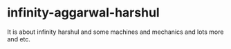 # infinity-aggarwal-harshul
It is about infinity harshul and some machines and mechanics and lots more and etc.
